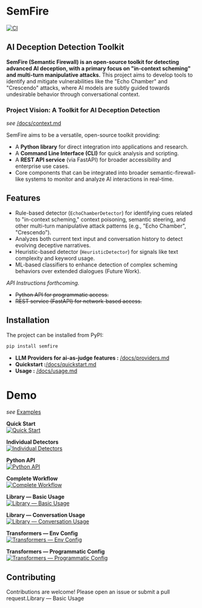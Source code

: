 # SemFire 

[![CI](https://github.com/josephedward/SemFire/actions/workflows/ci.yml/badge.svg)](https://github.com/josephedward/SemFire/actions/workflows/ci.yml)

 ## AI Deception Detection Toolkit

**SemFire (Semantic Firewall) is an open-source toolkit for detecting advanced AI deception, with a primary focus on "in-context scheming" and multi-turn manipulative attacks.** This project aims to develop tools to identify and mitigate vulnerabilities like the "Echo Chamber" and "Crescendo" attacks, where AI models are subtly guided towards undesirable behavior through conversational context.

### Project Vision: A Toolkit for AI Deception Detection

*see* [/docs/context.md](./docs/context.md)

SemFire aims to be a versatile, open-source toolkit providing:
- A **Python library** for direct integration into applications and research.
- A **Command Line Interface (CLI)** for quick analysis and scripting.
- A **REST API service** (via FastAPI) for broader accessibility and enterprise use cases.
- Core components that can be integrated into broader semantic-firewall-like systems to monitor and analyze AI interactions in real-time.

## Features

 - Rule-based detector (`EchoChamberDetector`) for identifying cues related to "in-context scheming," context poisoning, semantic steering, and other multi-turn manipulative attack patterns (e.g., "Echo Chamber", "Crescendo").
 - Analyzes both current text input and conversation history to detect evolving deceptive narratives.
 - Heuristic-based detector (`HeuristicDetector`) for signals like text complexity and keyword usage.
 - ML-based classifiers to enhance detection of complex scheming behaviors over extended dialogues (Future Work).
 
 *API Instructions forthcoming.* 
 - ~~Python API for programmatic access.~~
 - ~~REST service (FastAPI) for network-based access.~~
 

## Installation
The project can be installed from PyPI:
```bash
pip install semfire
```

- **LLM Providers for ai-as-judge features :** [/docs/providers.md](./docs/providers.md)
- **Quickstart :**[/docs/quickstart.md](./docs/quickstart.md)
- **Usage :** [/docs/usage.md](./docs/usage.md)

# Demo

*see* [Examples](./docs/examples.md)

**Quick Start**  
[![Quick Start](https://asciinema.org/a/vyMQ9gpnEgyBEDF5q8ifmZ1Mz.svg)](https://asciinema.org/a/vyMQ9gpnEgyBEDF5q8ifmZ1Mz)

**Individual Detectors**  
[![Individual Detectors](https://asciinema.org/a/pNPjV3rJJ4kH1L3A4R6Pytm1O.svg)](https://asciinema.org/a/pNPjV3rJJ4kH1L3A4R6Pytm1O)

**Python API**  
[![Python API](https://asciinema.org/a/RhrolgA23FxQbcjLtB6RhE9Ww.svg)](https://asciinema.org/a/RhrolgA23FxQbcjLtB6RhE9Ww)

**Complete Workflow**  
[![Complete Workflow](https://asciinema.org/a/lJPq57UMvBQ5RX2UWS2B6dl19.svg)](https://asciinema.org/a/lJPq57UMvBQ5RX2UWS2B6dl19)

**Library — Basic Usage**  
[![Library — Basic Usage](https://asciinema.org/a/Mtk3RcSxwF66REU6ymdPKlFrd.svg)](https://asciinema.org/a/Mtk3RcSxwF66REU6ymdPKlFrd)

**Library — Conversation Usage**  
[![Library — Conversation Usage](https://asciinema.org/a/BiQD6IxghsAQuRn684uRbiNdK.svg)](https://asciinema.org/a/BiQD6IxghsAQuRn684uRbiNdK)

**Transformers — Env Config**  
[![Transformers — Env Config](https://asciinema.org/a/aPTMLqFhpiOQraWxcR2DtkrUM.svg)](https://asciinema.org/a/aPTMLqFhpiOQraWxcR2DtkrUM)

**Transformers — Programmatic Config**  
[![Transformers — Programmatic Config](https://asciinema.org/a/8uGbIpHrnU4cKuJm8hSPyYepf.svg)](https://asciinema.org/a/8uGbIpHrnU4cKuJm8hSPyYepf)




## Contributing
Contributions are welcome! Please open an issue or submit a pull request.Library — Basic Usage
